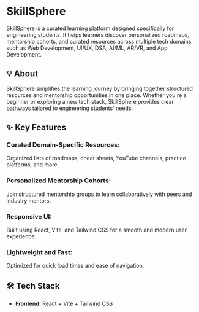 # SkillSphere

SkillSphere is a curated learning platform designed specifically for engineering students. It helps learners discover personalized roadmaps, mentorship cohorts, and curated resources across multiple tech domains such as Web Development, UI/UX, DSA, AI/ML, AR/VR, and App Development.

## 💡 About

SkillSphere simplifies the learning journey by bringing together structured resources and mentorship opportunities in one place. Whether you're a beginner or exploring a new tech stack, SkillSphere provides clear pathways tailored to engineering students' needs.

## ✨ Key Features

### Curated Domain-Specific Resources:

Organized lists of roadmaps, cheat sheets, YouTube channels, practice platforms, and more.

### Personalized Mentorship Cohorts:

Join structured mentorship groups to learn collaboratively with peers and industry mentors.

### Responsive UI:

Built using React, Vite, and Tailwind CSS for a smooth and modern user experience.

### Lightweight and Fast:

Optimized for quick load times and ease of navigation.

## 🛠️ Tech Stack

- **Frontend:** React + Vite + Tailwind CSS

